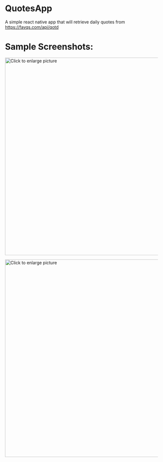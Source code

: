 # QuotesApp
A simple react native app that will retrieve daily quotes from <a href="https://favqs.com/api/qotd">https://favqs.com/api/qotd</a> 

# Sample Screenshots:

<a href="https://drive.google.com/uc?export=view&id=1a21F0oCphkZgo6P4QL0zJ-yHF8sZy8L4"><img src="https://drive.google.com/uc?export=view&id=1a21F0oCphkZgo6P4QL0zJ-yHF8sZy8L4" style="width: 650px; max-width: 100%; height: auto" title="Click to enlarge picture" />

<a href="https://drive.google.com/uc?export=view&id=1tbtRQdH5huI_qjmKRxzSE9cEvpHkYkJk"><img src="https://drive.google.com/uc?export=view&id=1tbtRQdH5huI_qjmKRxzSE9cEvpHkYkJk" style="width: 650px; max-width: 100%; height: auto" title="Click to enlarge picture" />
